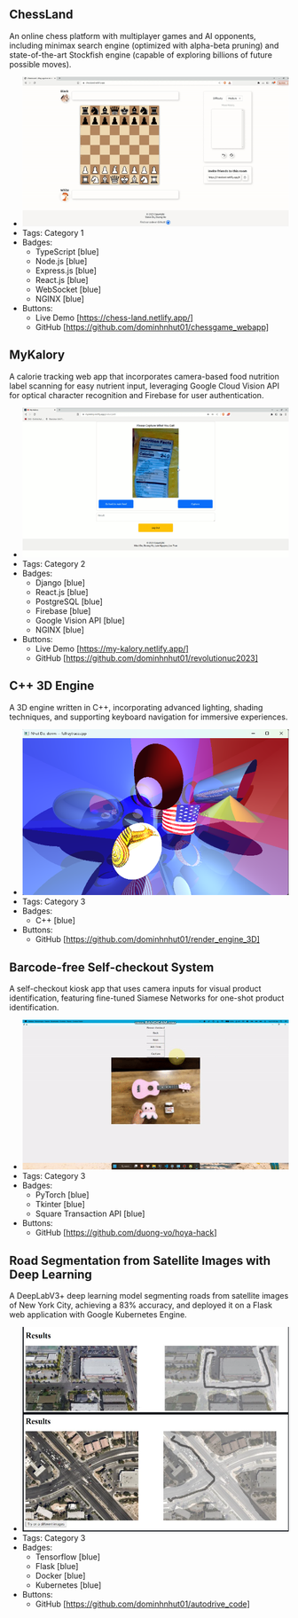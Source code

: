 ## ChessLand
An online chess platform with multiplayer games and AI opponents, including minimax search engine (optimized with alpha-beta pruning) and state-of-the-art Stockfish engine (capable of exploring billions of future possible moves).
- ![600x200](../assets/chess_singleplayer_demo.gif)
- Tags: Category 1
- Badges:
  - TypeScript [blue]
  - Node.js [blue]
  - Express.js [blue]
  - React.js [blue]
  - WebSocket [blue]
  - NGINX [blue]
- Buttons:
  - Live Demo [https://chess-land.netlify.app/]
  - GitHub [https://github.com/dominhnhut01/chessgame_webapp]

## MyKalory
A calorie tracking web app that incorporates camera-based food nutrition label scanning for easy nutrient input, leveraging Google Cloud Vision API for optical character recognition and Firebase for user authentication.
- ![600x200](../assets/my-kalory.gif)
- Tags: Category 2
- Badges:
  - Django [blue]
  - React.js [blue]
  - PostgreSQL [blue]
  - Firebase [blue]
  - Google Vision API [blue]
  - NGINX [blue]
- Buttons:
  - Live Demo [https://my-kalory.netlify.app/]
  - GitHub [https://github.com/dominhnhut01/revolutionuc2023]

## C++ 3D Engine
A 3D engine written in C++, incorporating advanced lighting, shading techniques, and supporting keyboard navigation for immersive experiences.
- ![600x200](../assets/3d_engine.png)
- Tags: Category 3
- Badges:
  - C++ [blue]
- Buttons:
  - GitHub [https://github.com/dominhnhut01/render_engine_3D]

## Barcode-free Self-checkout System
A self-checkout kiosk app that uses camera inputs for visual product identification, featuring fine-tuned Siamese Networks for one-shot product identification.
- ![600x200](../assets/ezcheckout.gif)
- Tags: Category 3
- Badges:
  - PyTorch [blue]
  - Tkinter [blue]
  - Square Transaction API [blue]
- Buttons:
  - GitHub [https://github.com/duong-vo/hoya-hack]

## Road Segmentation from Satellite Images with Deep Learning
A DeepLabV3+ deep learning model segmenting roads from satellite images of New York City, achieving a 83% accuracy, and deployed it on a Flask web application with Google Kubernetes Engine.
- ![600x200](../assets/road_segment.png)
- Tags: Category 3
- Badges:
  - Tensorflow [blue]
  - Flask [blue]
  - Docker [blue]
  - Kubernetes [blue]
- Buttons:
  - GitHub [https://github.com/dominhnhut01/autodrive_code]